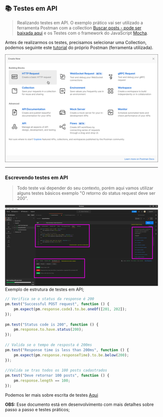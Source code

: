 ## 📚 Testes em API
> Realizando testes em API. O exemplo prático vai ser utilizado a ferramenta Postman
com a collection [Buscar posts - pode ser baixada aqui](https://jsonplaceholder.typicode.com/) e os Testes com o framework do JavaScript [Mocha](https://mochajs.org/).


Antes de realizarmos os testes, precisamos selecionar uma Collection, podemos seguinte este 
[tutorial](https://learning.postman.com/docs/getting-started/creating-the-first-collection/) do próprio Postman (ferramenta utilizada).

<img src="new-request-v10.jpg"/>

---

### Escrevendo testes em API
> Todo teste vai depender do seu contexto, porém aqui vamos utilizar alguns testes básicos
exemplo "O retorno do status request deve ser 200".

<img src="postman-testes-add.png"/>
Exemplo de estrutura de testes em API;

~~~javascript
// Verifica se o status da response é 200
pm.test("Successful POST request", function () {
    pm.expect(pm.response.code).to.be.oneOf([201, 202]);
});

pm.test("Status code is 200", function () {
    pm.response.to.have.status(200);
});

// Valida se o tempo de resposta é 200ms
pm.test("Response time is less than 200ms", function () {
    pm.expect(pm.response.responseTime).to.be.below(200);
});

//Valida se tras todos os 100 posts cadastrados
pm.test("Deve retornar 100 posts", function () {
    pm.response.length == 100;
});

~~~


 Podemos ler mais sobre escrita de testes [Aqui](https://learning.postman.com/docs/writing-scripts/test-scripts/)


<strong>OBS:</strong> Esse documento está em desenvolvimento com mais detalhes sobre passo a passo e testes práticos;
